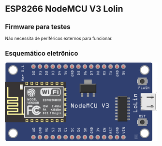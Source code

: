 # ESP8266 NodeMCU V3 Lolin
## Firmware para testes
Não necessita de periféricos externos para funcionar.
## Esquemático eletrônico
![Circuit_Sketch](Circuit_Sketch.png)